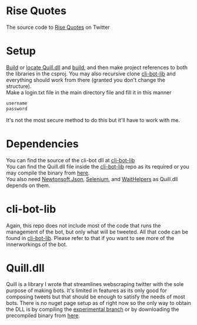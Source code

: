 # Rise Quotes
 The source code to [Rise Quotes](https://x.com/rise_quotes) on Twitter

# Setup
 [Build](https://github.com/Doge-Productions/Quill.api/tree/experimental) or [locate Quill.dll](https://github.com/DogeDoge17/cli-bot-lib/blob/main/Quill.dll) and [build](https://github.com/DogeDoge17/cli-bot-lib), and then make project references to both the libraries in the csproj. You may also recursive clone [cli-bot-lib](https://github.com/DogeDoge17/cli-bot-lib) and everything should work from there (granted you don't change the structure).\
 Make a login.txt file in the main directory file and fill it in this manner
```bash
username
password
```
 It's not the most secure method to do this but it'll have to work with me.
# Dependencies
 You can find the source of the cli-bot dll at [cli-bot-lib](https://github.com/DogeDoge17/cli-bot-lib)\
 You can find the Quill.dll file inside the [cli-bot-lib](https://github.com/DogeDoge17/cli-bot-lib) repo as its required or you may compile the binary from [here](https://github.com/Doge-Productions/Quill.api/tree/experimental).\
 You also need [Newtonsoft.Json](https://www.nuget.org/packages/newtonsoft.json/), [Selenium](https://www.nuget.org/packages/selenium.webdriver), and [WaitHelpers](https://www.nuget.org/packages/SeleniumExtras.WaitHelpers) as Quill.dll depends on them.
# cli-bot-lib
 Again, this repo does not include most of the code that runs the management of the bot, but only what will be tweeted. All that code can be found in [cli-bot-lib](https://github.com/DogeDoge17/cli-bot-lib). Please refer to that if you want to see more of the innerworkings of the bot. 
# Quill.dll
  Quill is a library I wrote that streamlines webscraping twitter with the sole purpose of making bots. It's limited in features as its only good for composing tweets but that should be enough to satisfy the needs of most bots. There is no nuget page setup as of right now so the only way to obtain the DLL is by compiling the [experimental branch](https://github.com/Doge-Productions/Quill.api/tree/experimental) or by downloading the precompiled binary from [here](https://github.com/DogeDoge17/cli-bot-lib/blob/main/Quill.dll).